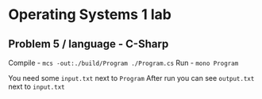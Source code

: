 # Operating Systems 1 lab

## Problem 5 / language - C-Sharp

Compile - `mcs -out:./build/Program ./Program.cs`
Run     - `mono Program`

You need some `input.txt` next to `Program`
After run you can see `output.txt` next to `input.txt`
